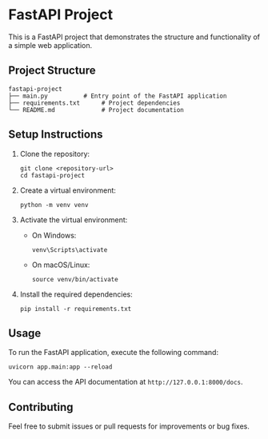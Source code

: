 # FastAPI Project

This is a FastAPI project that demonstrates the structure and functionality of a simple web application.

## Project Structure

```
fastapi-project
├── main.py          # Entry point of the FastAPI application
├── requirements.txt      # Project dependencies
└── README.md             # Project documentation
```

## Setup Instructions

1. Clone the repository:
   ```
   git clone <repository-url>
   cd fastapi-project
   ```

2. Create a virtual environment:
   ```
   python -m venv venv
   ```

3. Activate the virtual environment:
   - On Windows:
     ```
     venv\Scripts\activate
     ```
   - On macOS/Linux:
     ```
     source venv/bin/activate
     ```

4. Install the required dependencies:
   ```
   pip install -r requirements.txt
   ```

## Usage

To run the FastAPI application, execute the following command:
```
uvicorn app.main:app --reload
```

You can access the API documentation at `http://127.0.0.1:8000/docs`.

## Contributing

Feel free to submit issues or pull requests for improvements or bug fixes.